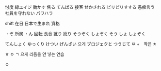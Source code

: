 忖度
緑エイジ
動かす
焦る
てんぱる
接客
せかされる
ピリピリすする
愚痴言う
社員を守れない
パワハラ

shift 
在日
日本で生まれ
資格


・ぞ
所属
・ん
回転
長音
訛り
訛り
そうぞく
しょぞく
そう
しょ
しょぞく

てんしょく
ゆっくり
けつい
げんざい
으게
プロジェクと
つうじて
ㅉ +　작은 ㅊ

ㅎ
ㅇ
ㄱ 으게
리듬을 안 넣는 연습

ㅇ


